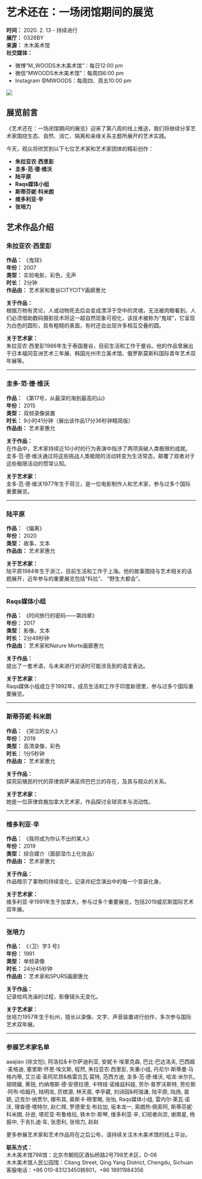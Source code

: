 # 艺术还在：一场闭馆期间的展览

**时间：** 2020. 2. 13 - 持续进行  
**展厅：** 0326BY  
**来源：** 木木美术馆  
**社交媒体：**   
- 微博“M_WOODS木木美术馆”：每日12:00 pm  
- 微信“MWOODS木木美术馆”：每周四6:00 pm  
- Instagram @MWOODS：每周四、周五10:00 pm  

![](https://freight.cargo.site/w/750/i/38f409a4f9c96414b3a36d7e2f098777f6a12c345712c66caec77a9c587261f0/WechatIMG527.jpeg)

## 展览前言

《艺术还在：一场闭馆期间的展览》迎来了第八周的线上推送，我们将继续分享艺术家围绕生态、自然、消亡、隔离和亲缘关系主题所展开的艺术实践。

今天，观众将欣赏到以下七位艺术家和艺术家团体的精彩创作：

- **朱拉亚农·西里彭**
- **圭多·范·德·维沃**
- **陆平原**
- **Raqs媒体小组**
- **斯蒂芬妮·科米朗**
- **维多利亚·辛**
- **张培力**

## 艺术作品介绍

### 朱拉亚农·西里彭
**作品：** 《鬼球》  
**年份：** 2007  
**类型：** 实验电影，彩色，无声  
**时长：** 2分钟  
**作品由：** 艺术家和曼谷CITYCITY画廊惠允  

**关于作品：**  
根据万物有灵论，人或动物死去后会变成漂浮于空中的灵魂，无法被肉眼看到。人们必须借助数码摄影技术将这一超自然现象可视化，该技术被称为“鬼球”，它呈现为白色的圆形，具有粗糙的表面，有时还会出现许多相互交叠的圆。

**关于艺术家：**  
朱拉亚农·西里彭1986年生于泰国曼谷，目前生活和工作于曼谷。他的作品曾展出于日本福冈亚洲艺术三年展、韩国光州市立美术馆、俄罗斯莫斯科国际青年艺术双年展等。

---

### 圭多·范·德·维沃
**作品：** 《第17号，从最深的海到最高的山》  
**年份：** 2015  
**类型：** 双频录像装置  
**时长：** 9小时41分钟（展出该作品17分36秒钟精简版）  
**作品由：** 艺术家惠允  

**关于作品：**  
在作品中，艺术家持续近10小时的行为表演中指渉了两项突破人类极限的成就。圭多·范·德·维沃通过将这些挑战人类极限的活动转变为生活常态，颠覆了观者对于这些极限活动的惯常认知。

**关于艺术家：**  
圭多·范·德·维沃1977年生于荷兰，是一位电影制作人和艺术家，参与过多个国际重要展览。

---

### 陆平原
**作品：** 《偏离》  
**年份：** 2020  
**类型：** 故事，文本  
**作品由：** 艺术家惠允  

**关于艺术家：**  
陆平原1984年生于浙江，目前生活和工作于上海。他的故事围绕与艺术相关的话题展开，近年参与的重要展览包括“科拉”、 “野生大都会”。  

---

### Raqs媒体小组
**作品：** 《时间旅行的密码——第四章》  
**年份：** 2017  
**类型：** 影像，文本  
**时长：** 2分49秒钟  
**作品由：** 艺术家和Nature Morte画廊惠允  

**关于作品：**  
提出了一套术语，与未来进行对话时可能涉及到的语言表达。

**关于艺术家：**  
Raqs媒体小组成立于1992年，成员生活和工作于印度新德里，参与过多个国际重要展览。

---

### 斯蒂芬妮·科米朗
**作品：** 《哭泣的女人》  
**年份：** 2019  
**类型：** 高清录像，彩色  
**时长：** 1分5秒钟  
**作品由：** 艺术家惠允  

**关于作品：**  
探究前殖民时代的菲律宾萨满巫师巴巴兰的存在，及其与观众的关系。

**关于艺术家：**  
她是一位菲律宾裔加拿大艺术家，作品探讨全球资本与流动性。

---

### 维多利亚·辛
**作品：** 《我将成为你认不出的某人》  
**年份：** 2019  
**类型：** 综合媒介（面部湿巾上化妆品）  
**作品由：** 艺术家惠允  

**关于作品：**  
作品暗示了事物的持续变化，记录并纪念演出中的每一个变装化身。

**关于艺术家：**  
维多利亚·辛1991年生于加拿大，参与过多个重要展览，包括2019威尼斯国际艺术双年展。

---

### 张培力
**作品：** 《（卫）字3 号》  
**年份：** 1991  
**类型：** 单频录像  
**时长：** 24分45秒钟  
**作品由：** 艺术家和SPURS画廊惠允  

**关于作品：**  
记录给鸡洗澡的过程，影像镜头无变化。

**关于艺术家：**  
张培力1957年生于杭州，擅长以录像、文字、声音装置进行创作，多次参与国际艺术双年展。

---

### 参展艺术家名单
aaajiao (徐文恺), 阿洛拉&卡尔萨迪利亚, 安妮卡·埃里克森, 巴比·巴达洛夫, 巴西姆·麦格迪, 塞里斯·怀恩·埃文斯, 程然, 朱拉亚农·西里彭, 失重小组, 丹尼尔·斯蒂曼·马格内蒂, 艾兰诺·圣阿尼昂&格雷古瓦·莫特, 范西方迪, 圭多·范·德·维沃, 哈龙·米尔扎, 胡晓媛, 黄锐, 约纳塔斯·德·安德拉德, 卡特娅·诺维兹科娃, 劳尔·普罗沃斯特, 劳伦斯·阿布·哈姆丹, 陆明龙, 厉槟源, 林天苗, 李亭葳, 刘诗园&柯瑞谦, 陆平原, 陆扬, 苗颖, 迈克尔·纳贾尔, 娜布其, 奥斯卡·穆里略, 张怡, Raqs媒体小组, 雷内尔·莱瓦·诺沃, 理查德·塔特尔, 赵仁辉, 罗德里戈·布拉加, 坂本龙一, 索朗热·佩索阿, 斯蒂芬妮·科米朗, 孙逊, 塔尼亚·布鲁格拉, 铁木尔·斯琴, 维多利亚·辛, 幻视者向京, 谢南星, 杨振中, 于吉扎迪·车, 张恩利, 张培力, 赵赵 

更多参展艺术家和艺术作品将在之后公布，请持续关注木木美术馆的线上平台。

**联系方式：**  
木木美术馆798馆：北京市朝阳区酒仙桥路2号798艺术区，D-06  
木木美术馆人民公园馆：Citang Street, Qing Yang District, Chengdu, Sichuan  
客服电话：+86 010-83123450转801，+86 18911984356 
<!-- tcd_original_link https://mwoods.org/0402ZZ -->
